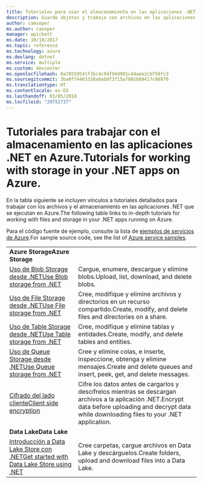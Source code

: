 ```yaml
---
title: Tutoriales para usar el almacenamiento en las aplicaciones .NET en Azure
description: Guarde objetos y trabaje con archivos en las aplicaciones .NET que se ejecutan en Azure
author: camsoper
ms.author: casoper
manager: wpickett
ms.date: 10/19/2017
ms.topic: reference
ms.technology: azure
ms.devlang: dotnet
ms.service: multiple
ms.custom: devcenter
ms.openlocfilehash: 0a78559541f1bc4c94f94d991c44aee2cbf56fc3
ms.sourcegitcommit: 3ba0ff4463338a0ab0f3f15a7601b89417c06970
ms.translationtype: HT
ms.contentlocale: es-ES
ms.lasthandoff: 03/05/2018
ms.locfileid: "29752737"
---
```

# <a name="tutorials-for-working-with-storage-in-your-net-apps-on-azure"></a><span data-ttu-id="f6ac4-103">Tutoriales para trabajar con el almacenamiento en las aplicaciones .NET en Azure.</span><span class="sxs-lookup"><span data-stu-id="f6ac4-103">Tutorials for working with storage in your .NET apps on Azure.</span></span>

<span data-ttu-id="f6ac4-104">En la tabla siguiente se incluyen vínculos a tutoriales detallados para trabajar con los archivos y el almacenamiento en las aplicaciones .NET que se ejecutan en Azure.</span><span class="sxs-lookup"><span data-stu-id="f6ac4-104">The following table links to in-depth tutorials for working with files and storage in your .NET apps running on Azure.</span></span>

<span data-ttu-id="f6ac4-105">Para el código fuente de ejemplo, consulte la lista de [ejemplos de servicios de Azure](https://azure.microsoft.com/resources/samples/?platform=dotnet).</span><span class="sxs-lookup"><span data-stu-id="f6ac4-105">For sample source code, see the list of [Azure service samples](https://azure.microsoft.com/resources/samples/?platform=dotnet).</span></span>

| | |
|---|---|
| <span data-ttu-id="f6ac4-106">**Azure Storage**</span><span class="sxs-lookup"><span data-stu-id="f6ac4-106">**Azure Storage**</span></span> ||
| <span data-ttu-id="f6ac4-107">[Uso de Blob Storage desde .NET][1]</span><span class="sxs-lookup"><span data-stu-id="f6ac4-107">[Use Blob storage from .NET][1]</span></span> | <span data-ttu-id="f6ac4-108">Cargue, enumere, descargue y elimine blobs.</span><span class="sxs-lookup"><span data-stu-id="f6ac4-108">Upload, list, download, and delete blobs.</span></span> |
| <span data-ttu-id="f6ac4-109">[Uso de File Storage desde .NET][4]</span><span class="sxs-lookup"><span data-stu-id="f6ac4-109">[Use File storage from .NET][4]</span></span> | <span data-ttu-id="f6ac4-110">Cree, modifique y elimine archivos y directorios en un recurso compartido.</span><span class="sxs-lookup"><span data-stu-id="f6ac4-110">Create, modify, and delete files and directories on a share.</span></span> | 
| <span data-ttu-id="f6ac4-111">[Uso de Table Storage desde .NET][3]</span><span class="sxs-lookup"><span data-stu-id="f6ac4-111">[Use Table storage from .NET][3]</span></span> | <span data-ttu-id="f6ac4-112">Cree, modifique y elimine tablas y entidades.</span><span class="sxs-lookup"><span data-stu-id="f6ac4-112">Create, modify, and delete tables and entities.</span></span> |
| <span data-ttu-id="f6ac4-113">[Uso de Queue Storage desde .NET][2]</span><span class="sxs-lookup"><span data-stu-id="f6ac4-113">[Use Queue storage from .NET][2]</span></span> | <span data-ttu-id="f6ac4-114">Cree y elimine colas, e inserte, inspeccione, obtenga y elimine mensajes.</span><span class="sxs-lookup"><span data-stu-id="f6ac4-114">Create and delete queues and insert, peek, get, and delete messages.</span></span> |
| <span data-ttu-id="f6ac4-115">[Cifrado del lado cliente][5]</span><span class="sxs-lookup"><span data-stu-id="f6ac4-115">[Client side encryption][5]</span></span> | <span data-ttu-id="f6ac4-116">Cifre los datos antes de cargarlos y descífrelos mientras se descargan archivos a la aplicación .NET.</span><span class="sxs-lookup"><span data-stu-id="f6ac4-116">Encrypt data before uploading and decrypt data while downloading files to your .NET application.</span></span> 
|<span data-ttu-id="f6ac4-117">**Data Lake**</span><span class="sxs-lookup"><span data-stu-id="f6ac4-117">**Data Lake**</span></span>||
| <span data-ttu-id="f6ac4-118">[Introducción a Data Lake Store con .NET][6]</span><span class="sxs-lookup"><span data-stu-id="f6ac4-118">[Get started with Data Lake Store using .NET][6]</span></span> | <span data-ttu-id="f6ac4-119">Cree carpetas, cargue archivos en Data Lake y descárguelos.</span><span class="sxs-lookup"><span data-stu-id="f6ac4-119">Create folders, upload and download files into a Data Lake.</span></span> | 

[1]: /azure/storage/storage-dotnet-how-to-use-blobs
[2]: /azure/storage/storage-dotnet-how-to-use-queues
[3]: /azure/storage/storage-dotnet-how-to-use-tables
[4]: /azure/storage/storage-dotnet-how-to-use-files
[5]: /azure/storage/storage-client-side-encryption
[6]: /azure/data-lake-store/data-lake-store-get-started-net-sdk
